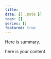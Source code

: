 ```yaml
---
title:
date: {{ .Date }}
tags: []
series: []
featured: true
---
```

Here is summary.

<!--more-->

here is your content.

